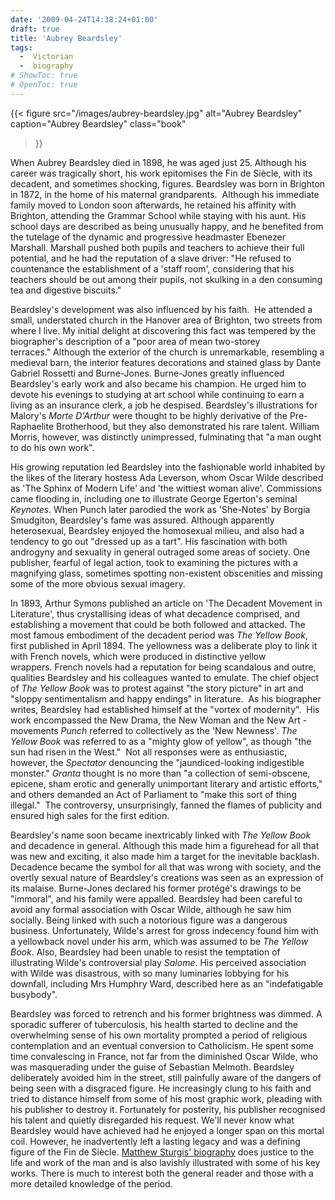 ```yaml
---
date: '2009-04-24T14:38:24+01:00'
draft: true
title: 'Aubrey Beardsley'
tags:
  -  Victorian
  -  biography
# ShowToc: true
# OpenToc: true  
---
```


{{< figure
  src="/images/aubrey-beardsley.jpg"
  alt="Aubrey Beardsley"
  caption="Aubrey Beardsley"
  class="book"
>}}

When Aubrey Beardsley died in 1898, he was aged just 25. Although his career was tragically short, his work epitomises the Fin de Siècle, with its decadent, and sometimes shocking, figures. Beardsley was born in Brighton in 1872, in the home of his maternal grandparents.  Although his immediate family moved to London soon afterwards, he retained his affinity with Brighton, attending the Grammar School while staying with his aunt. His school days are described as being unusually happy, and he benefited from the tutelage of the dynamic and progressive headmaster Ebenezer Marshall. Marshall pushed both pupils and teachers to achieve their full potential, and he had the reputation of a slave driver: "He refused to countenance the establishment of a 'staff room', considering that his teachers should be out among their pupils, not skulking in a den consuming tea and digestive biscuits."

Beardsley's development was also influenced by his faith.  He attended a small, understated church in the Hanover area of Brighton, two streets from where I live. My initial delight at discovering this fact was tempered by the biographer's description of a "poor area of mean two-storey terraces." Although the exterior of the church is unremarkable, resembling a medieval barn, the interior features decorations and stained glass by Dante Gabriel Rossetti and Burne-Jones. Burne-Jones greatly influenced Beardsley's early work and also became his champion. He urged him to devote his evenings to studying at art school while continuing to earn a living as an insurance clerk, a job he despised. Beardsley's illustrations for Malory's _Morte D'Arthur_ were thought to be highly derivative of the Pre-Raphaelite Brotherhood, but they also demonstrated his rare talent. William Morris, however, was distinctly unimpressed, fulminating that "a man ought to do his own work".

His growing reputation led Beardsley into the fashionable world inhabited by the likes of the literary hostess Ada Leverson, whom Oscar Wilde described as 'The Sphinx of Modern Life' and 'the wittiest woman alive'. Commissions came flooding in, including one to illustrate George Egerton's seminal _Keynotes_. When Punch later parodied the work as 'She-Notes' by Borgia Smudgiton, Beardsley's fame was assured. Although apparently heterosexual, Beardsley enjoyed the homosexual milieu, and also had a tendency to go out "dressed up as a tart". His fascination with both androgyny and sexuality in general outraged some areas of society. One publisher, fearful of legal action, took to examining the pictures with a magnifying glass, sometimes spotting non-existent obscenities and missing some of the more obvious sexual imagery.

In 1893, Arthur Symons published an article on 'The Decadent Movement in Literature', thus crystallising ideas of what decadence comprised, and establishing a movement that could be both followed and attacked. The most famous embodiment of the decadent period was _The Yellow Book_, first published in April 1894. The yellowness was a deliberate ploy to link it with French novels, which were produced in distinctive yellow wrappers. French novels had a reputation for being scandalous and outre, qualities Beardsley and his colleagues wanted to emulate. The chief object of _The Yellow Book_ was to protest against "the story picture" in art and "sloppy sentimentalism and happy endings" in literature.  As his biographer writes, Beardsley had established himself at the "vortex of modernity".  His work encompassed the New Drama, the New Woman and the New Art - movements _Punch_ referred to collectively as the 'New Newness'. _The Yellow Book_ was referred to as a "mighty glow of yellow", as though "the sun had risen in the West."  Not all responses were as enthusiastic, however, the _Spectator_ denouncing the "jaundiced-looking indigestible monster." _Granta_ thought is no more than "a collection of semi-obscene, epicene, sham erotic and generally unimportant literary and artistic efforts," and others demanded an Act of Parliament to "make this sort of thing illegal."  The controversy, unsurprisingly, fanned the flames of publicity and ensured high sales for the first edition.

Beardsley's name soon became inextricably linked with _The Yellow Book_ and decadence in general. Although this made him a figurehead for all that was new and exciting, it also made him a target for the inevitable backlash.  Decadence became the symbol for all that was wrong with society, and the overtly sexual nature of Beardsley's creations was seen as an expression of its malaise. Burne-Jones declared his former protégé's drawings to be "immoral", and his family were appalled. Beardsley had been careful to avoid any formal association with Oscar Wilde, although he saw him socially. Being linked with such a notorious figure was a dangerous business. Unfortunately, Wilde's arrest for gross indecency found him with a yellowback novel under his arm, which was assumed to be _The Yellow Book_. Also, Beardsley had been unable to resist the temptation of illustrating Wilde's controversial play _Salome_. His perceived association with Wilde was disastrous, with so many luminaries lobbying for his downfall, including Mrs Humphry Ward, described here as an "indefatigable busybody".

Beardsley was forced to retrench and his former brightness was dimmed. A sporadic sufferer of tuberculosis, his health started to decline and the overwhelming sense of his own mortality prompted a period of religious contemplation and an eventual conversion to Catholicism. He spent some time convalescing in France, not far from the diminished Oscar Wilde, who was masquerading under the guise of Sebastian Melmoth. Beardsley deliberately avoided him in the street, still painfully aware of the dangers of being seen with a disgraced figure. He increasingly clung to his faith and tried to distance himself from some of his most graphic work, pleading with his publisher to destroy it. Fortunately for posterity, his publisher recognised his talent and quietly disregarded his request. We'll never know what Beardsley would have achieved had he enjoyed a longer span on this mortal coil. However, he inadvertently left a lasting legacy and was a defining figure of the Fin de Siècle. [Matthew Sturgis' biography](https://www.worldofbooks.com/en-gb/products/aubrey-beardsley-book-matthew-sturgis-9780006550563) does justice to the life and work of the man and is also lavishly illustrated with some of his key works. There is much to interest both the general reader and those with a more detailed knowledge of the period.